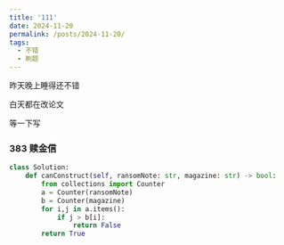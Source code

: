 ```yaml
---
title: '111'
date: 2024-11-20
permalink: /posts/2024-11-20/
tags:
  - 不错
  - 刷题
---
```


昨天晚上睡得还不错 

白天都在改论文 

等一下写

### 383 赎金信

```python 
class Solution:
    def canConstruct(self, ransomNote: str, magazine: str) -> bool:
        from collections import Counter
        a = Counter(ransomNote)
        b = Counter(magazine)
        for i,j in a.items():
            if j > b[i]:
                return False
        return True
```

